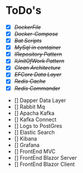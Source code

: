 # ToDo's

- [x] ~~*DockerFile*~~
- [x] ~~*Docker-Compose*~~
- [x] ~~*Bat Scripts*~~
- [x] ~~*MySql in container*~~
- [x] ~~*IRepository Pattern*~~
- [x] ~~*IUnitOfWork Pattern*~~
- [x] ~~*Clean Architecture*~~
- [x] ~~*EFCore Data Layer*~~
- [x] ~~*Redis Cache*~~
- [x] ~~*Redis Commander*~~
- [] Dapper Data Layer
- [] Rabbit Mq
- [] Apacha Kafka
- [] Kafka Connect
- [] Logs to PostGres
- [] Elastic Search
- [] Kibana
- [] Grafana
- [] FrontEnd MVC
- [] FrontEnd Blazor Server
- [] FrontEnd Blazor Client
